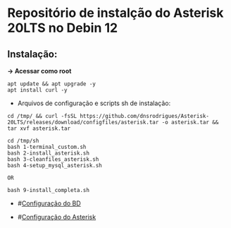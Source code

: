 # Repositório de instalção do Asterisk 20LTS no Debin 12


## Instalação:<br/>

**-> Acessar como root**<br/> 
```
apt update && apt upgrade -y
apt install curl -y
```

- Arquivos de configuração e scripts sh de instalação:<br/>
``` 
cd /tmp/ && curl -fsSL https://github.com/dnsrodrigues/Asterisk-20LTS/releases/download/configfiles/asterisk.tar -o asterisk.tar && tar xvf asterisk.tar 
```

```
cd /tmp/sh
bash 1-terminal_custom.sh
bash 2-install_asterisk.sh
bash 3-cleanfiles_asterisk.sh
bash 4-setup_mysql_asterisk.sh

OR

bash 9-install_completa.sh
```

- #[Configuração do BD](https://github.com/dnsrodrigues/Asterisk-20LTS/blob/main/configuracao_de_bd.md)<br />

- #[Configuração do Asterisk](https://github.com/dnsrodrigues/Asterisk-20LTS/blob/main/configuracao_de_arq_asterisk.md)<br/>
